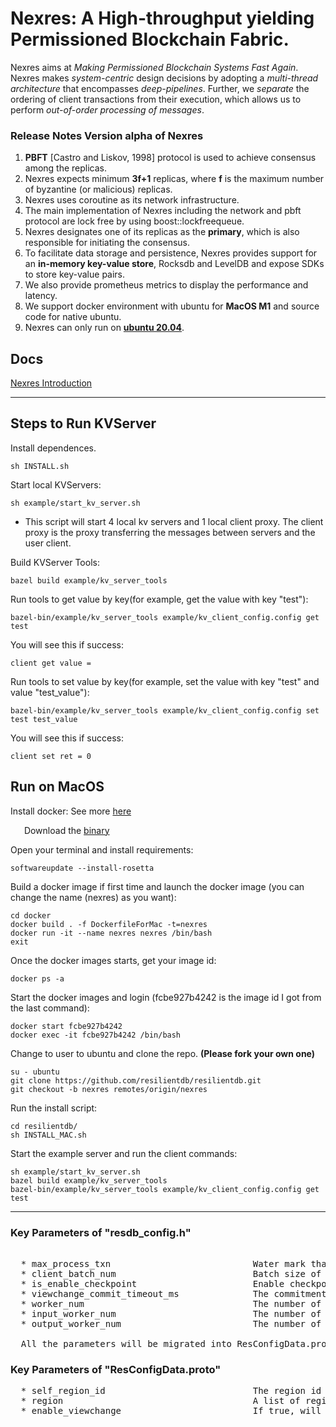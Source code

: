 # Nexres: A High-throughput yielding Permissioned Blockchain Fabric.

Nexres aims at *Making Permissioned Blockchain Systems Fast Again*. Nexres makes *system-centric* design decisions by adopting a *multi-thread architecture* that encompasses *deep-pipelines*. Further, we *separate* the ordering of client transactions from their execution, which allows us to perform *out-of-order processing of messages*.
 

### Release Notes Version alpha of Nexres
1. **PBFT** [Castro and Liskov, 1998] protocol is used to achieve consensus among the replicas.
2. Nexres expects minimum **3f+1** replicas, where **f** is the maximum number of byzantine (or malicious) replicas.
3. Nexres uses coroutine as its network infrastructure. 
4. The main implementation of Nexres including the network and pbft protocol are lock free by using boost::lockfreequeue.
5. Nexres designates one of its replicas as the **primary**, which is also responsible for initiating the consensus.
6. To facilitate data storage and persistence, Nexres provides support for an **in-memory key-value store**, Rocksdb and LevelDB and expose SDKs to store key-value pairs.
7. We also provide prometheus metrics to display the performance and latency.
8. We support docker environment with ubuntu for **MacOS M1** and source code for native ubuntu. 
9. Nexres can only run on [**ubuntu 20.04**](https://releases.ubuntu.com/focal/).



## Docs
[Nexres Introduction](https://docs.google.com/presentation/d/1QurZA4w_PTxAtb_5FpuXJhsQVAIA2t5kvx1X2ETIl7w/edit#slide=id.p)

---
## Steps to Run KVServer

Install dependences.

    sh INSTALL.sh


Start local KVServers:

    sh example/start_kv_server.sh
- This script will start 4 local kv servers and 1 local client proxy. The client proxy is the proxy transferring the messages between servers and the user client.

Build KVServer Tools:

    bazel build example/kv_server_tools
    
Run tools to get value by key(for example, get the value with key "test"):

    bazel-bin/example/kv_server_tools example/kv_client_config.config get test
    
You will see this if success:

    client get value =

Run tools to set value by key(for example, set the value with key "test" and value "test_value"):

    bazel-bin/example/kv_server_tools example/kv_client_config.config set test test_value
    
You will see this if success:

    client set ret = 0

## Run on MacOS

Install docker: See more [here](https://docs.docker.com/desktop/mac/apple-silicon/)

&ensp;  &ensp;  Download the [binary](https://desktop.docker.com/mac/main/arm64/Docker.dmg?utm_source=docker&utm_medium=webreferral&utm_campaign=docs-driven-download-mac-arm64)

Open your terminal and install requirements:
    
    softwareupdate --install-rosetta

Build a docker image if first time and launch the docker image (you can change the name (nexres) as you want):

    cd docker
    docker build . -f DockerfileForMac -t=nexres
    docker run -it --name nexres nexres /bin/bash
    exit
	
	
Once the docker images starts, get your image id:

	docker ps -a

Start the docker images and login (fcbe927b4242 is the image id I got from the last command):

	docker start fcbe927b4242
	docker exec -it fcbe927b4242 /bin/bash

Change to user to ubuntu and clone the repo. **(Please fork your own one)**

	su - ubuntu
	git clone https://github.com/resilientdb/resilientdb.git
	git checkout -b nexres remotes/origin/nexres
	
Run the install script:

	cd resilientdb/
	sh INSTALL_MAC.sh

Start the example server and run the client commands:

	sh example/start_kv_server.sh
	bazel build example/kv_server_tools
	bazel-bin/example/kv_server_tools example/kv_client_config.config get test
	
	
	
---


### Key Parameters of "resdb_config.h" 
<pre>

  * max_process_txn                           Water mark that number of replicas inflight, default = 2048;
  * client_batch_num                          Batch size of the client transactions. Before sending to the primary replica, we will collect client_batch_num of transactions from all the users. default = 100;
  * is_enable_checkpoint                      Enable checkpoint which will create stable checkpoint periodically. 
  * viewchange_commit_timeout_ms              The commitment timeout which will trigger viewchange default = 60s. Only for is_enable_checkpoint is true.
  * worker_num                                The number of worker threads to address the requests, default = 96.
  * input_worker_num                          The number of coroutine workers to handler incomming messages from the network, default = 1.
  * output_worker_num                         The number of coroutine workers to handler outcomming messages to the network, default = 1.
  
  All the parameters will be migrated into ResConfigData.proto in the future.
</pre>

### Key Parameters of "ResConfigData.proto"
<pre>
  * self_region_id                            The region id of the replica, default is 0, all the replicas will run in the same region.
  * region                                    A list of regions containing all the information of the replicas in different regions.
  * enable_viewchange                         If true, will trigger viewchange check per "viewchange_commit_timeout_ms".
  </pre>
